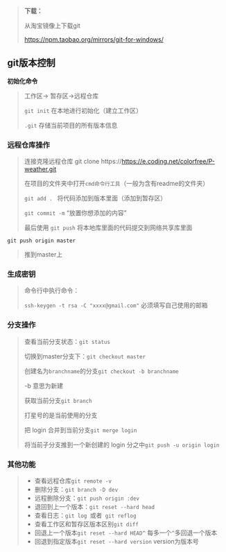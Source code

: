 > **下载：**
>
> 从淘宝镜像上下载git
>
> https://npm.taobao.org/mirrors/git-for-windows/

## git版本控制

**初始化命令**

> 工作区-> 暂存区->远程仓库
>
> `git init` 在本地进行初始化（建立工作区）
>
> `.git` 存储当前项目的所有版本信息

### 远程仓库操作

> 连接克隆远程仓库 git clone https://https://e.coding.net/colorfree/P-weather.git
>
> 在项目的文件夹中打开`cmd命令行工具`（一般为含有readme的文件夹）
>
> `git add . `      		将代码添加到版本里面（添加到暂存区）
>
> `git commit -m`	“放置你想添加的内容” 
>
> 最后使用 `git push` 将本地库里面的代码提交到网络共享库里面

`git push origin master`

> 推到master上

### 生成密钥

> 命令行中执行命令：
>
> `ssh-keygen -t rsa -C "xxxx@gmail.com"` 必须填写自己使用的邮箱

### 分支操作

> 查看当前分支状态：`git status` 
>
> 切换到master分支下：`git checkout master`
>
> 创建名为`branchname`的分支`git checkout -b branchname`
>
> -b 意思为新建
>
> 获取当前分支`git branch`
>
> 打星号的是当前使用的分支
>
> 把 login 合并到当前分支`git merge login`
>
> 将当前子分支推到一个新创建的 login 分之中`git push -u origin login`
>

### 其他功能

> - 查看远程仓库`git remote -v`
> - 删除分支：`git branch -D dev`
> - 远程删除分支：`git push origin :dev`
> - 退回到上一个版本：`git reset --hard head`
> - 查看日志：`git log `或者` git reflog`
> - 查看工作区和暂存区版本区别`git diff`
> - 回退上一个版本`git reset --hard HEAD^` 每多一个`^`多回退一个版本
> - 回退到指定版本`git reset --hard version` version为版本号

